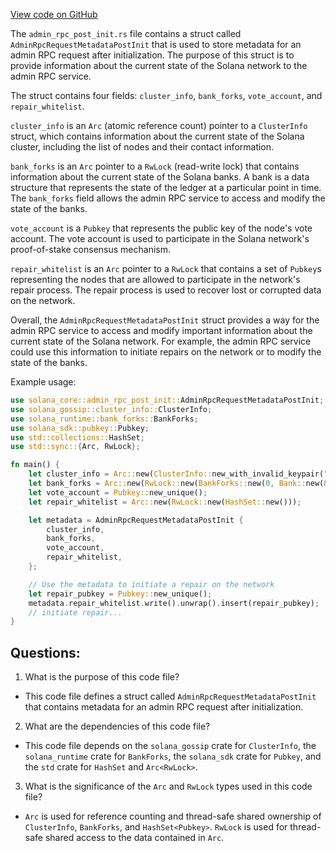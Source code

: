 
[View code on GitHub](https://github.com/solana-labs/solana/blob/master/core/src/admin_rpc_post_init.rs)

The `admin_rpc_post_init.rs` file contains a struct called `AdminRpcRequestMetadataPostInit` that is used to store metadata for an admin RPC request after initialization. The purpose of this struct is to provide information about the current state of the Solana network to the admin RPC service.

The struct contains four fields: `cluster_info`, `bank_forks`, `vote_account`, and `repair_whitelist`. 

`cluster_info` is an `Arc` (atomic reference count) pointer to a `ClusterInfo` struct, which contains information about the current state of the Solana cluster, including the list of nodes and their contact information.

`bank_forks` is an `Arc` pointer to a `RwLock` (read-write lock) that contains information about the current state of the Solana banks. A bank is a data structure that represents the state of the ledger at a particular point in time. The `bank_forks` field allows the admin RPC service to access and modify the state of the banks.

`vote_account` is a `Pubkey` that represents the public key of the node's vote account. The vote account is used to participate in the Solana network's proof-of-stake consensus mechanism.

`repair_whitelist` is an `Arc` pointer to a `RwLock` that contains a set of `Pubkey`s representing the nodes that are allowed to participate in the network's repair process. The repair process is used to recover lost or corrupted data on the network.

Overall, the `AdminRpcRequestMetadataPostInit` struct provides a way for the admin RPC service to access and modify important information about the current state of the Solana network. For example, the admin RPC service could use this information to initiate repairs on the network or to modify the state of the banks. 

Example usage:

```rust
use solana_core::admin_rpc_post_init::AdminRpcRequestMetadataPostInit;
use solana_gossip::cluster_info::ClusterInfo;
use solana_runtime::bank_forks::BankForks;
use solana_sdk::pubkey::Pubkey;
use std::collections::HashSet;
use std::sync::{Arc, RwLock};

fn main() {
    let cluster_info = Arc::new(ClusterInfo::new_with_invalid_keypair("127.0.0.1:8000".parse().unwrap()));
    let bank_forks = Arc::new(RwLock::new(BankForks::new(0, Bank::new(&GenesisConfig::default()))));
    let vote_account = Pubkey::new_unique();
    let repair_whitelist = Arc::new(RwLock::new(HashSet::new()));

    let metadata = AdminRpcRequestMetadataPostInit {
        cluster_info,
        bank_forks,
        vote_account,
        repair_whitelist,
    };

    // Use the metadata to initiate a repair on the network
    let repair_pubkey = Pubkey::new_unique();
    metadata.repair_whitelist.write().unwrap().insert(repair_pubkey);
    // initiate repair...
}
```
## Questions: 
 1. What is the purpose of this code file?
- This code file defines a struct called `AdminRpcRequestMetadataPostInit` that contains metadata for an admin RPC request after initialization.

2. What are the dependencies of this code file?
- This code file depends on the `solana_gossip` crate for `ClusterInfo`, the `solana_runtime` crate for `BankForks`, the `solana_sdk` crate for `Pubkey`, and the `std` crate for `HashSet` and `Arc<RwLock>`.

3. What is the significance of the `Arc` and `RwLock` types used in this code file?
- `Arc` is used for reference counting and thread-safe shared ownership of `ClusterInfo`, `BankForks`, and `HashSet<Pubkey>`. `RwLock` is used for thread-safe shared access to the data contained in `Arc`.